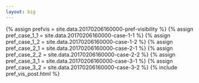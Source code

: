 ```yaml
---
layout: big
---
```

{% assign prefvis = site.data.20170206160000-pref-visibility %}
{% assign pref_case_1_1 = site.data.20170206160000-case-1-1 %}
{% assign pref_case_1_2 = site.data.20170206160000-case-1-2 %}
{% assign pref_case_2_1 = site.data.20170206160000-case-2-1 %}
{% assign pref_case_2_2 = site.data.20170206160000-case-2-2 %}
{% assign pref_case_3_1 = site.data.20170206160000-case-3-1 %}
{% assign pref_case_3_2 = site.data.20170206160000-case-3-2 %}
{% include pref_vis_post.html %}
